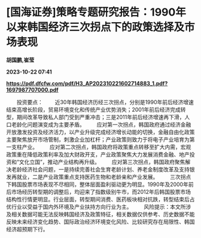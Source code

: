 # [国海证券]策略专题研究报告：1990年以来韩国经济三次拐点下的政策选择及市场表现
**胡国鹏,崔莹**

**2023-10-22 07:41**

**https://pdf.dfcfw.com/pdf/H3_AP202310221602714883_1.pdf?1697987707000.pdf**

　　投资要点： 　　近30年韩国经济历经三次拐点，分别是1990年前后经济增速结束高增长阶段，贸易环境变化和传统产业优势消失；2001年前后经济完成转型，期间改革导致私人部门受到严重冲击；三是2011年前后经济增速再下滑，人口老龄化问题演变成为主要矛盾。 　　应对第一次拐点，韩国政府通过经济金融开放激发投资及经济活力，以产业升级完成经济增长动能的切换，金融自由化政策主要聚焦放开市场管制，刺激企业加杠杆；产业政策则致力于将电子产业培育为第一支柱产业。 　　应对第二次拐点，韩国政府将政策重点转移至扩大内需，宏观政策重在降低政策利率及加大财政开支，产业政策聚焦大力发展消费金融、地产投资和“文化立国”，推动产业结构再升级。 　　应对第三次拐点，韩国政府聚焦解决老龄经济社会问题，一是持续完善社会生育老龄计划、养老金制度改革及支持银发再就业，二是产业政策重点支持医药生物和老龄亲和产业发展。 　　三次拐点下韩国股票市场表现不尽相同，整体层面盈利驱动更为明显。1990年及2000年前后市场经历转型期的调整后，均迎来了指数级别牛市，而2012年后韩国股票市场结构性行情更明显。行业层面，转型期间消费、医药板块相对抗跌，转型结束后占优行业以受益于国内外环境及产业扶持方向行业为主。 　　风险提示：本文所涉及相关数据可能无法反映韩国经济及政策特征，相关数据仅供参考、历史数据不能反映未来经济变化趋势、国际政治经济环境变化风险、比较研究存在局限性、韩国经济超预期下行。